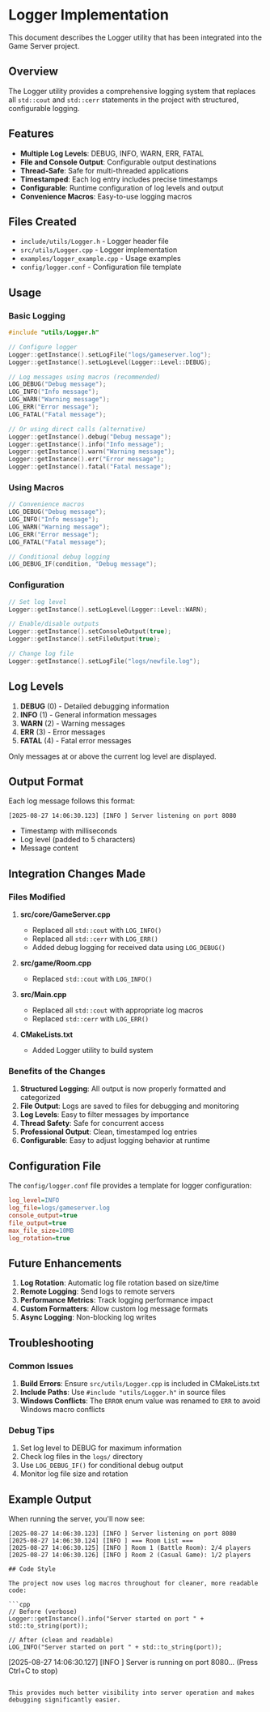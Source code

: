 # Logger Implementation

This document describes the Logger utility that has been integrated into the Game Server project.

## Overview

The Logger utility provides a comprehensive logging system that replaces all `std::cout` and `std::cerr` statements in the project with structured, configurable logging.

## Features

- **Multiple Log Levels**: DEBUG, INFO, WARN, ERR, FATAL
- **File and Console Output**: Configurable output destinations
- **Thread-Safe**: Safe for multi-threaded applications
- **Timestamped**: Each log entry includes precise timestamps
- **Configurable**: Runtime configuration of log levels and output
- **Convenience Macros**: Easy-to-use logging macros

## Files Created

- `include/utils/Logger.h` - Logger header file
- `src/utils/Logger.cpp` - Logger implementation
- `examples/logger_example.cpp` - Usage examples
- `config/logger.conf` - Configuration file template

## Usage

### Basic Logging

```cpp
#include "utils/Logger.h"

// Configure logger
Logger::getInstance().setLogFile("logs/gameserver.log");
Logger::getInstance().setLogLevel(Logger::Level::DEBUG);

// Log messages using macros (recommended)
LOG_DEBUG("Debug message");
LOG_INFO("Info message");
LOG_WARN("Warning message");
LOG_ERR("Error message");
LOG_FATAL("Fatal message");

// Or using direct calls (alternative)
Logger::getInstance().debug("Debug message");
Logger::getInstance().info("Info message");
Logger::getInstance().warn("Warning message");
Logger::getInstance().err("Error message");
Logger::getInstance().fatal("Fatal message");
```

### Using Macros

```cpp
// Convenience macros
LOG_DEBUG("Debug message");
LOG_INFO("Info message");
LOG_WARN("Warning message");
LOG_ERR("Error message");
LOG_FATAL("Fatal message");

// Conditional debug logging
LOG_DEBUG_IF(condition, "Debug message");
```

### Configuration

```cpp
// Set log level
Logger::getInstance().setLogLevel(Logger::Level::WARN);

// Enable/disable outputs
Logger::getInstance().setConsoleOutput(true);
Logger::getInstance().setFileOutput(true);

// Change log file
Logger::getInstance().setLogFile("logs/newfile.log");
```

## Log Levels

1. **DEBUG** (0) - Detailed debugging information
2. **INFO** (1) - General information messages
3. **WARN** (2) - Warning messages
4. **ERR** (3) - Error messages
5. **FATAL** (4) - Fatal error messages

Only messages at or above the current log level are displayed.

## Output Format

Each log message follows this format:
```
[2025-08-27 14:06:30.123] [INFO ] Server listening on port 8080
```

- Timestamp with milliseconds
- Log level (padded to 5 characters)
- Message content

## Integration Changes Made

### Files Modified

1. **src/core/GameServer.cpp**
   - Replaced all `std::cout` with `LOG_INFO()`
   - Replaced all `std::cerr` with `LOG_ERR()`
   - Added debug logging for received data using `LOG_DEBUG()`

2. **src/game/Room.cpp**
   - Replaced `std::cout` with `LOG_INFO()`

3. **src/Main.cpp**
   - Replaced all `std::cout` with appropriate log macros
   - Replaced `std::cerr` with `LOG_ERR()`

4. **CMakeLists.txt**
   - Added Logger utility to build system

### Benefits of the Changes

1. **Structured Logging**: All output is now properly formatted and categorized
2. **File Output**: Logs are saved to files for debugging and monitoring
3. **Log Levels**: Easy to filter messages by importance
4. **Thread Safety**: Safe for concurrent access
5. **Professional Output**: Clean, timestamped log entries
6. **Configurable**: Easy to adjust logging behavior at runtime

## Configuration File

The `config/logger.conf` file provides a template for logger configuration:

```ini
log_level=INFO
log_file=logs/gameserver.log
console_output=true
file_output=true
max_file_size=10MB
log_rotation=true
```

## Future Enhancements

1. **Log Rotation**: Automatic log file rotation based on size/time
2. **Remote Logging**: Send logs to remote servers
3. **Performance Metrics**: Track logging performance impact
4. **Custom Formatters**: Allow custom log message formats
5. **Async Logging**: Non-blocking log writes

## Troubleshooting

### Common Issues

1. **Build Errors**: Ensure `src/utils/Logger.cpp` is included in CMakeLists.txt
2. **Include Paths**: Use `#include "utils/Logger.h"` in source files
3. **Windows Conflicts**: The `ERROR` enum value was renamed to `ERR` to avoid Windows macro conflicts

### Debug Tips

1. Set log level to DEBUG for maximum information
2. Check log files in the `logs/` directory
3. Use `LOG_DEBUG_IF()` for conditional debug output
4. Monitor log file size and rotation

## Example Output

When running the server, you'll now see:

```
[2025-08-27 14:06:30.123] [INFO ] Server listening on port 8080
[2025-08-27 14:06:30.124] [INFO ] === Room List ===
[2025-08-27 14:06:30.125] [INFO ] Room 1 (Battle Room): 2/4 players
[2025-08-27 14:06:30.126] [INFO ] Room 2 (Casual Game): 1/2 players

## Code Style

The project now uses log macros throughout for cleaner, more readable code:

```cpp
// Before (verbose)
Logger::getInstance().info("Server started on port " + std::to_string(port));

// After (clean and readable)
LOG_INFO("Server started on port " + std::to_string(port));
```
[2025-08-27 14:06:30.127] [INFO ] Server is running on port 8080... (Press Ctrl+C to stop)
```

This provides much better visibility into server operation and makes debugging significantly easier.
